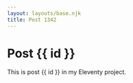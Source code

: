 ```yaml
---
layout: layouts/base.njk
title: Post 1342
---
```


# Post {{ id }}

This is post {{ id }} in my Eleventy project.
